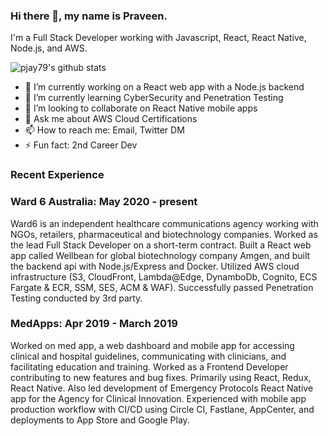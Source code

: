 ### Hi there 👋, my name is Praveen. 

I'm a Full Stack Developer working with Javascript, React, React Native, Node.js, and AWS.

![pjay79's github stats](https://github-readme-stats.vercel.app/api?username=pjay79&show_icons=true&theme=cobalt)

- 🔭 I’m currently working on a React web app with a Node.js backend
- 🌱 I’m currently learning CyberSecurity and Penetration Testing
- 👯 I’m looking to collaborate on React Native mobile apps
- 💬 Ask me about AWS Cloud Certifications
- 📫 How to reach me: Email, Twitter DM
- ⚡ Fun fact: 2nd Career Dev

### Recent Experience

### Ward 6 Australia: May 2020 - present

Ward6 is an independent healthcare communications agency working with NGOs, retailers, pharmaceutical and biotechnology companies. Worked as the lead Full Stack Developer on a short-term contract. Built a React web app called Wellbean for global biotechnology company Amgen, and built the backend api with Node.js/Express and Docker. Utilized AWS cloud infrastructure (S3, CloudFront, Lambda@Edge, DynamboDb, Cognito, ECS Fargate & ECR, SSM, SES, ACM & WAF). Successfully passed Penetration Testing conducted by 3rd party.

### MedApps: Apr 2019 - March 2019

Worked on med app, a web dashboard and mobile app for accessing clinical and hospital guidelines, communicating with clinicians, and facilitating education and training. Worked as a Frontend Developer contributing to new features and bug fixes. Primarily using React, Redux, React Native. Also led development of Emergency Protocols React Native app for the Agency for Clinical Innovation. Experienced with mobile app production workflow with CI/CD using Circle CI, Fastlane, AppCenter, and deployments to App Store and Google Play.
